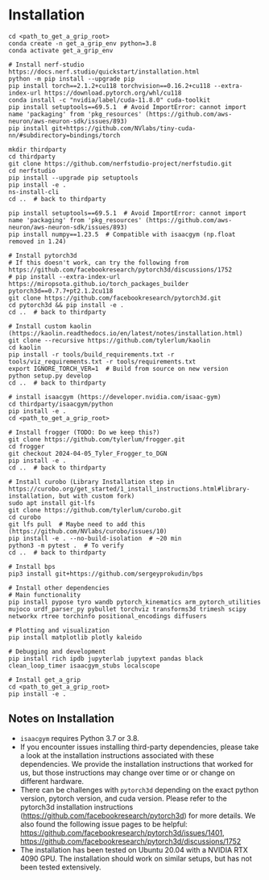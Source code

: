 # Installation

```
cd <path_to_get_a_grip_root>
conda create -n get_a_grip_env python=3.8
conda activate get_a_grip_env

# Install nerf-studio https://docs.nerf.studio/quickstart/installation.html
python -m pip install --upgrade pip
pip install torch==2.1.2+cu118 torchvision==0.16.2+cu118 --extra-index-url https://download.pytorch.org/whl/cu118
conda install -c "nvidia/label/cuda-11.8.0" cuda-toolkit
pip install setuptools==69.5.1  # Avoid ImportError: cannot import name 'packaging' from 'pkg_resources' (https://github.com/aws-neuron/aws-neuron-sdk/issues/893)
pip install git+https://github.com/NVlabs/tiny-cuda-nn/#subdirectory=bindings/torch

mkdir thirdparty
cd thirdparty
git clone https://github.com/nerfstudio-project/nerfstudio.git
cd nerfstudio
pip install --upgrade pip setuptools
pip install -e .
ns-install-cli
cd ..  # back to thirdparty

pip install setuptools==69.5.1  # Avoid ImportError: cannot import name 'packaging' from 'pkg_resources' (https://github.com/aws-neuron/aws-neuron-sdk/issues/893)
pip install numpy==1.23.5  # Compatible with isaacgym (np.float removed in 1.24)

# Install pytorch3d
# If this doesn't work, can try the following from https://github.com/facebookresearch/pytorch3d/discussions/1752
# pip install --extra-index-url https://miropsota.github.io/torch_packages_builder pytorch3d==0.7.7+pt2.1.2cu118
git clone https://github.com/facebookresearch/pytorch3d.git
cd pytorch3d && pip install -e .
cd ..  # back to thirdparty

# Install custom kaolin (https://kaolin.readthedocs.io/en/latest/notes/installation.html)
git clone --recursive https://github.com/tylerlum/kaolin
cd kaolin
pip install -r tools/build_requirements.txt -r tools/viz_requirements.txt -r tools/requirements.txt
export IGNORE_TORCH_VER=1  # Build from source on new version
python setup.py develop
cd ..  # back to thirdparty

# install isaacgym (https://developer.nvidia.com/isaac-gym)
cd thirdparty/isaacgym/python
pip install -e .
cd <path_to_get_a_grip_root>

# Install frogger (TODO: Do we keep this?)
git clone https://github.com/tylerlum/frogger.git
cd frogger
git checkout 2024-04-05_Tyler_Frogger_to_DGN
pip install -e .
cd ..  # back to thirdparty

# Install curobo (Library Installation step in https://curobo.org/get_started/1_install_instructions.html#library-installation, but with custom fork)
sudo apt install git-lfs
git clone https://github.com/tylerlum/curobo.git
cd curobo
git lfs pull  # Maybe need to add this (https://github.com/NVlabs/curobo/issues/10)
pip install -e . --no-build-isolation  # ~20 min
python3 -m pytest .  # To verify
cd ..  # back to thirdparty

# Install bps
pip3 install git+https://github.com/sergeyprokudin/bps

# Install other dependencies
# Main functionality
pip install pypose tyro wandb pytorch_kinematics arm_pytorch_utilities mujoco urdf_parser_py pybullet torchviz transforms3d trimesh scipy networkx rtree torchinfo positional_encodings diffusers

# Plotting and visualization
pip install matplotlib plotly kaleido

# Debugging and development
pip install rich ipdb jupyterlab jupytext pandas black clean_loop_timer isaacgym_stubs localscope

# Install get_a_grip
cd <path_to_get_a_grip_root>
pip install -e .
```

## Notes on Installation

- `isaacgym` requires Python 3.7 or 3.8.
- If you encounter issues installing third-party dependencies, please take a look at the installation instructions associated with these dependencies. We provide the installation instructions that worked for us, but those instructions may change over time or or change on different hardware.
- There can be challenges with `pytorch3d` depending on the exact python version, pytorch version, and cuda version. Please refer to the pytorch3d installation instructions (https://github.com/facebookresearch/pytorch3d) for more details. We also found the following issue pages to be helpful: https://github.com/facebookresearch/pytorch3d/issues/1401, https://github.com/facebookresearch/pytorch3d/discussions/1752
- The installation has been tested on Ubuntu 20.04 with a NVIDIA RTX 4090 GPU. The installation should work on similar setups, but has not been tested extensively.
